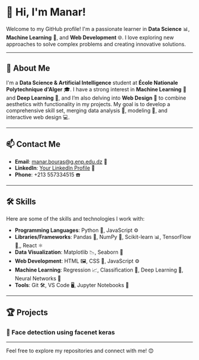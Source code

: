 # 👋 Hi, I'm Manar!

Welcome to my GitHub profile! I'm a passionate learner in **Data Science** 📊, **Machine Learning** 🤖, and **Web Development** 🌐. I love exploring new approaches to solve complex problems and creating innovative solutions.

---

## 📇 About Me
I'm a **Data Science & Artificial Intelligence** student at **École Nationale Polytechnique d'Alger** 🎓. I have a strong interest in **Machine Learning** 🤖 and **Deep Learning** 🌱, and I’m also delving into **Web Design** 🎨 to combine aesthetics with functionality in my projects. My goal is to develop a comprehensive skill set, merging data analysis 🧮, modeling 🧠, and interactive web design 💻.

---

## 📫 Contact Me
- **Email**: [manar.bouras@g.enp.edu.dz](mailto:manar.bouras@g.enp.edu.dz) 📧
- **LinkedIn**: [Your LinkedIn Profile](www.linkedin.com/in/manar-bouras-aba26126a) 🔗
- **Phone**: +213 557334515 ☎️

---

## 🛠️ Skills
Here are some of the skills and technologies I work with:

- **Programming Languages**: Python 🐍, JavaScript ⚙️
- **Libraries/Frameworks**: Pandas 🐼, NumPy 📐, Scikit-learn 📊, TensorFlow 🤖,, React ⚛️
- **Data Visualization**: Matplotlib 📉, Seaborn 🌈
- **Web Development**: HTML 🖼️, CSS 🎨, JavaScript ⚙️
- **Machine Learning**: Regression 📈, Classification 🧠, Deep Learning 🌱, Neural Networks 🧬
- **Tools**: Git 🛠️, VS Code 🖥️, Jupyter Notebooks 📒

---

## 🏆 Projects

### 🚀 Face detection using facenet keras 

---

Feel free to explore my repositories and connect with me! 😊
